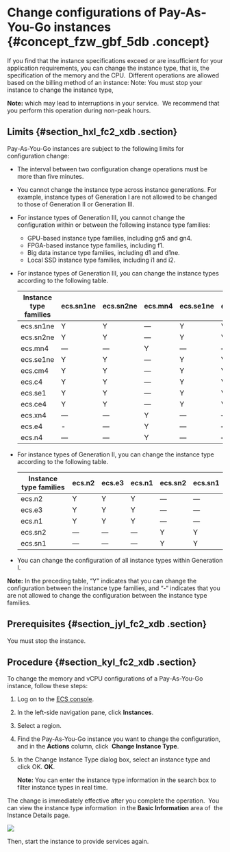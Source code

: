 # Change configurations of Pay-As-You-Go instances {#concept_fzw_gbf_5db .concept}

If you find that the instance specifications exceed or are insufficient for your application requirements, you can change the instance type, that is, the specification of the memory and the CPU.  Different operations are allowed based on the billing method of an instance: Note: You must stop your instance to change the instance type, 

**Note:** which may lead to interruptions in your service.  We recommend that you perform this operation during non-peak hours.

## Limits {#section_hxl_fc2_xdb .section}

Pay-As-You-Go instances are subject to the following limits for configuration change:

-   The interval between two configuration change operations must be more than five minutes.
-   You cannot change the instance type across instance generations. For example, instance types of Generation I are not allowed to be changed to those of Generation II or Generation III.
-   For instance types of Generation III, you cannot change the configuration within or between the following instance type families:
    -   GPU-based instance type families, including gn5 and gn4.
    -   FPGA-based instance type families, including f1.
    -   Big data instance type families, including d1 and d1ne.
    -   Local SSD instance type families, including i1 and i2.
-   For instance types of Generation III, you can change the instance types according to the following table.

    |Instance type families|ecs.sn1ne|ecs.sn2ne|ecs.mn4|ecs.se1ne|ecs.cm4|ecs.c4|ecs.se1|ecs.ce4|ecs.xn4|ecs.e4|ecs.n4|
    |----------------------|---------|---------|-------|---------|-------|------|-------|-------|-------|------|------|
    |ecs.sn1ne|Y|Y|—|Y|Y|Y|Y|Y|—|—|—|
    |ecs.sn2ne|Y|Y|—|Y|Y|Y|Y|Y|—|—|—|
    |ecs.mn4|—|—|Y|—|—|—|—|—|Y|Y|Y|
    |ecs.se1ne|Y|Y|—|Y|Y|Y|Y|Y|—|—|-|
    |ecs.cm4|Y|Y|—|Y|Y|Y|Y|Y|—|—|—|
    |ecs.c4|Y|Y|—|Y|Y|Y|Y|Y|—|—|—|
    |ecs.se1|Y|Y|—|Y|Y|Y|Y|Y|—|—|—|
    |ecs.ce4|Y|Y|—|Y|Y|Y|Y|Y|-|—|—|
    |ecs.xn4|—|—|Y|—|—|—|—|—|Y|Y|Y|
    |ecs.e4|-|—|Y|—|—|—|—|—|Y|Y|Y|
    |ecs.n4|—|—|Y|—|—|—|—|—|Y|Y|Y|

-   For instance types of Generation II, you can change the instance type according to the following table.

    |Instance type families|ecs.n2|ecs.e3|ecs.n1|ecs.sn2|ecs.sn1|
    |----------------------|------|------|------|-------|-------|
    |ecs.n2|Y|Y|Y|—|—|
    |ecs.e3|Y|Y|Y|—|—|
    |ecs.n1|Y|Y|Y|—|—|
    |ecs.sn2|—|—|—|Y|Y|
    |ecs.sn1|—|—|—|Y|Y|

-   You can change the configuration of all instance types within Generation I.

**Note:** In the preceding table, “Y” indicates that you can change the configuration between the instance type families, and “-“ indicates that you are not allowed to change the configuration between the instance type families.

## Prerequisites {#section_jyl_fc2_xdb .section}

You must stop the instance.

## Procedure {#section_kyl_fc2_xdb .section}

To change the memory and vCPU configurations of a Pay-As-You-Go instance, follow these steps:

1.  Log on to the [ECS console](https://ecs.console.aliyun.com/?spm=a2c4g.11186623.2.9.FNEORG#/home).
2.  In the left-side navigation pane, click **Instances**.
3.  Select a region.
4.  Find the Pay-As-You-Go instance you want to change the configuration, and in the **Actions** column, click  **Change Instance Type**.
5.  In the Change Instance Type dialog box, select an instance type and click OK. **OK**.

    **Note:** You can enter the instance type information in the search box to filter instance types in real time.


The change is immediately effective after you complete the operation.  You can view the instance type information  in the **Basic Information** area of  the Instance Details page.

![](http://static-aliyun-doc.oss-cn-hangzhou.aliyuncs.com/assets/img/9644/5424_en-US.png)

Then, start the instance to provide services again.

